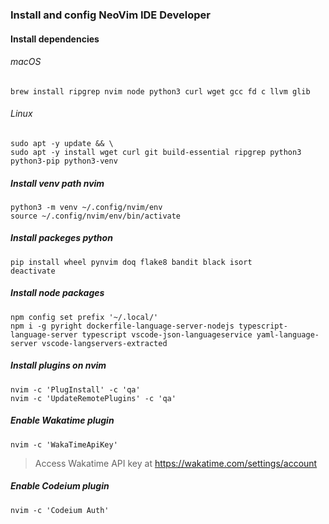 ### Install and config NeoVim IDE Developer

#### Install dependencies

###### macOS

```console
brew install ripgrep nvim node python3 curl wget gcc fd c llvm glib
```

###### Linux

```console
sudo apt -y update && \
sudo apt -y install wget curl git build-essential ripgrep python3 python3-pip python3-venv
```

##### Install venv path nvim

```console
python3 -m venv ~/.config/nvim/env
source ~/.config/nvim/env/bin/activate
```
##### Install packeges python

```console
pip install wheel pynvim doq flake8 bandit black isort
deactivate
```

##### Install node packages

```console
npm config set prefix '~/.local/'
npm i -g pyright dockerfile-language-server-nodejs typescript-language-server typescript vscode-json-languageservice yaml-language-server vscode-langservers-extracted
```

##### Install plugins on nvim

```console
nvim -c 'PlugInstall' -c 'qa'
nvim -c 'UpdateRemotePlugins' -c 'qa'
```

##### Enable Wakatime plugin

```console
nvim -c 'WakaTimeApiKey'
```
> Access Wakatime API key at https://wakatime.com/settings/account

##### Enable Codeium plugin

```console
nvim -c 'Codeium Auth'
```
